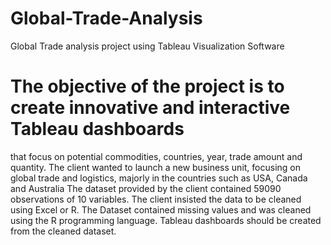 # Global-Trade-Analysis
Global Trade analysis project using Tableau Visualization Software

# The objective of the project is to create innovative and interactive Tableau dashboards 
that focus on potential commodities, countries, year, trade amount and quantity. 
The client wanted to launch a new business unit, focusing on global trade and logistics,
majorly in the countries such as USA, Canada and Australia The dataset provided by the client contained 59090 observations of 10 variables.
The client insisted the data to be cleaned using Excel or R. 
The Dataset contained missing values and was cleaned using the R programming language. Tableau dashboards should be created from the cleaned dataset.
